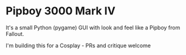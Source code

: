 # Pipboy 3000 Mark IV

It's a small Python (pygame) GUI with look and feel like a Pipboy from Fallout.

I'm building this for a Cosplay - PRs and critique welcome
